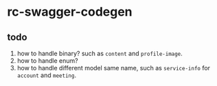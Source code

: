 # rc-swagger-codegen


## todo

1. how to handle binary? such as `content` and `profile-image`.
1. how to handle enum?
1. how to handle different model same name, such as `service-info` for `account` and `meeting`.